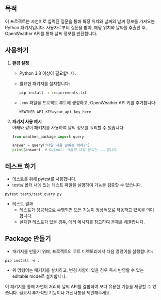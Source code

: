 ## 목적
이 프로젝트는 자연어로 입력된 질문을 통해 특정 위치와 날짜의 날씨 정보를 가져오는 Python 패키지입니다. 사용자로부터 질문을 받아, 해당 위치와 날짜를 추출한 후, OpenWeather API를 통해 날씨 정보를 반환합니다.

## 사용하기
1. **환경 설정**  
   - Python 3.8 이상이 필요합니다.
   - 필요한 패키지를 설치합니다:

     ```bash
     pip install -r requirements.txt
     ```

   - `.env` 파일을 프로젝트 루트에 생성하고, OpenWeather API 키를 추가합니다:

     ```env
     WEATHER_API_KEY=your_api_key_here
     ```

2. **패키지 사용 예시**  
   아래와 같이 패키지를 사용하여 날씨 정보를 쿼리할 수 있습니다:

   ```python
   from weather_package import query

   answer = query("내일 서울 날씨는 어때?")
   print(answer)  # Output: 서울의 내일 날씨는 ...입니다.
   
## 테스트 하기
- 테스트를 위해 pytest를 사용합니다. 
- tests/ 폴더 내에 있는 테스트 파일을 실행하여 기능을 검증할 수 있습니다.

```pytest tests/test_query.py```
- 테스트 결과
  - 테스트가 성공적으로 수행되면 모든 기능이 정상적으로 작동하고 있음을 의미합니다.
  - 실패한 테스트가 있을 경우, 에러 메시지를 참고하여 문제를 해결합니다.

## Package 만들기
- 패키지를 만들기 위해, 프로젝트의 루트 디렉토리에서 다음 명령어를 실행합니다:

```pip install -e .```
    
- 위 명령어는 패키지를 설치하고, 변경 사항이 있을 경우 즉시 반영할 수 있는 editable mode로 설치합니다.

이 패키지를 통해 자연어 처리와 날씨 API를 결합하여 보다 유용한 기능을 제공할 수 있습니다. 필요시 추가적인 기능이나 개선사항을 제안해주세요.